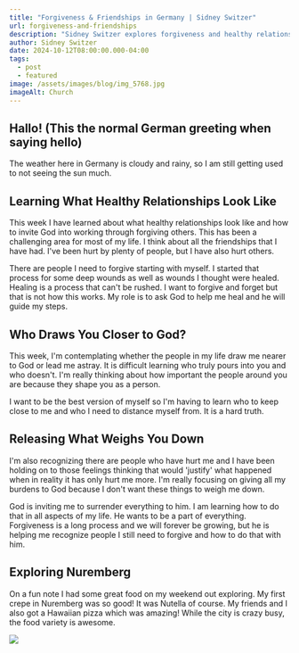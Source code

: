 ```yaml
---
title: "Forgiveness & Friendships in Germany | Sidney Switzer"
url: forgiveness-and-friendships
description: "Sidney Switzer explores forgiveness and healthy relationships in Germany. Learn how to release past hurts, invite God into healing, and choose who draws you closer to Him."
author: Sidney Switzer
date: 2024-10-12T08:00:00.000-04:00
tags:
  - post
  - featured
image: /assets/images/blog/img_5768.jpg
imageAlt: Church
---
```


## Hallo! (This the normal German greeting when saying hello)

The weather here in Germany is cloudy and rainy, so I am still getting used to not seeing the sun much.

## Learning What Healthy Relationships Look Like

This week I have learned about what healthy relationships look like and how to invite God into working through forgiving others. This has been a challenging area for most of my life. I think about all the friendships that I have had. I've been hurt by plenty of people, but I have also hurt others.

There are people I need to forgive starting with myself. I started that process for some deep wounds as well as wounds I thought were healed. Healing is a process that can't be rushed. I want to forgive and forget but that is not how this works. My role is to ask God to help me heal and he will guide my steps.

## Who Draws You Closer to God?

This week, I'm contemplating whether the people in my life draw me nearer to God or lead me astray. It is difficult learning who truly pours into you and who doesn't. I'm really thinking about how important the people around you are because they shape you as a person.

I want to be the best version of myself so I'm having to learn who to keep close to me and who I need to distance myself from. It is a hard truth.

## Releasing What Weighs You Down

I'm also recognizing there are people who have hurt me and I have been holding on to those feelings thinking that would 'justify' what happened when in reality it has only hurt me more. I'm really focusing on giving all my burdens to God because I don't want these things to weigh me down.

God is inviting me to surrender everything to him. I am learning how to do that in all aspects of my life. He wants to be a part of everything. Forgiveness is a long process and we will forever be growing, but he is helping me recognize people I still need to forgive and how to do that with him.

## Exploring Nuremberg

On a fun note I had some great food on my weekend out exploring. My first crepe in Nuremberg was so good! It was Nutella of course. My friends and I also got a Hawaiian pizza which was amazing! While the city is crazy busy, the food variety is awesome.

![](/assets/images/blog/img_5758.jpg)
